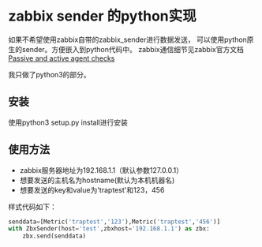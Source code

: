 zabbix sender 的python实现
=========================

如果不希望使用zabbix自带的zabbix_sender进行数据发送，
可以使用python原生的sender。方便嵌入到python代码中。
zabbix通信细节见zabbix官方文档[Passive and active agent checks](https://www.zabbix.com/documentation/3.2/manual/appendix/items/activepassive)

我只做了python3的部分。

## 安装

使用python3 setup.py install进行安装

## 使用方法

- zabbix服务器地址为192.168.1.1（默认参数127.0.0.1）
- 想要发送的主机名为hostname(默认为本机机器名)
- 想要发送的key和value为'traptest'和123，456

样式代码如下：

```python
senddata=[Metric('traptest','123'),Metric('traptest','456')]
with ZbxSender(host='test',zbxhost='192.168.1.1') as zbx:
    zbx.send(senddata)
```
